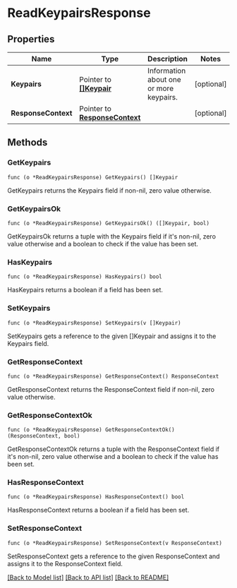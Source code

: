 # ReadKeypairsResponse

## Properties

Name | Type | Description | Notes
------------ | ------------- | ------------- | -------------
**Keypairs** | Pointer to [**[]Keypair**](Keypair.md) | Information about one or more keypairs. | [optional] 
**ResponseContext** | Pointer to [**ResponseContext**](ResponseContext.md) |  | [optional] 

## Methods

### GetKeypairs

`func (o *ReadKeypairsResponse) GetKeypairs() []Keypair`

GetKeypairs returns the Keypairs field if non-nil, zero value otherwise.

### GetKeypairsOk

`func (o *ReadKeypairsResponse) GetKeypairsOk() ([]Keypair, bool)`

GetKeypairsOk returns a tuple with the Keypairs field if it's non-nil, zero value otherwise
and a boolean to check if the value has been set.

### HasKeypairs

`func (o *ReadKeypairsResponse) HasKeypairs() bool`

HasKeypairs returns a boolean if a field has been set.

### SetKeypairs

`func (o *ReadKeypairsResponse) SetKeypairs(v []Keypair)`

SetKeypairs gets a reference to the given []Keypair and assigns it to the Keypairs field.

### GetResponseContext

`func (o *ReadKeypairsResponse) GetResponseContext() ResponseContext`

GetResponseContext returns the ResponseContext field if non-nil, zero value otherwise.

### GetResponseContextOk

`func (o *ReadKeypairsResponse) GetResponseContextOk() (ResponseContext, bool)`

GetResponseContextOk returns a tuple with the ResponseContext field if it's non-nil, zero value otherwise
and a boolean to check if the value has been set.

### HasResponseContext

`func (o *ReadKeypairsResponse) HasResponseContext() bool`

HasResponseContext returns a boolean if a field has been set.

### SetResponseContext

`func (o *ReadKeypairsResponse) SetResponseContext(v ResponseContext)`

SetResponseContext gets a reference to the given ResponseContext and assigns it to the ResponseContext field.


[[Back to Model list]](../README.md#documentation-for-models) [[Back to API list]](../README.md#documentation-for-api-endpoints) [[Back to README]](../README.md)


